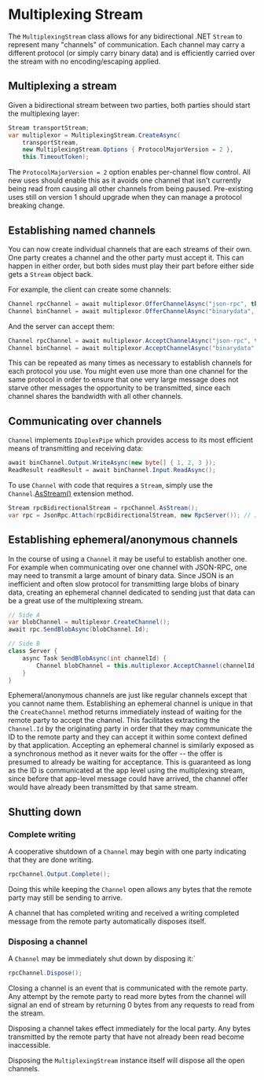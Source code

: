 # Multiplexing Stream

The `MultiplexingStream` class allows for any bidirectional .NET `Stream` to
represent many "channels" of communication. Each channel may carry a different protocol
(or simply carry binary data) and is efficiently carried over the stream with no
encoding/escaping applied.

## Multiplexing a stream

Given a bidirectional stream between two parties, both parties should start the multiplexing layer:

```cs
Stream transportStream;
var multiplexor = MultiplexingStream.CreateAsync(
    transportStream,
    new MultiplexingStream.Options { ProtocolMajorVersion = 2 },
    this.TimeoutToken);
```

The `ProtocolMajorVersion = 2` option enables per-channel flow control.
All new uses should enable this as it avoids one channel that isn't currently being read
from causing all other channels from being paused.
Pre-existing uses still on version 1 should upgrade when they can manage a protocol breaking change.

## Establishing named channels

You can now create individual channels that are each streams of their own. One party creates a channel
and the other party must accept it. This can happen in either order, but both sides must play their part
before either side gets a `Stream` object back.

For example, the client can create some channels:

```cs
Channel rpcChannel = await multiplexor.OfferChannelAsync("json-rpc", this.TimeoutToken);
Channel binChannel = await multiplexor.OfferChannelAsync("binarydata", this.TimeoutToken);
```

And the server can accept them:

```cs
Channel rpcChannel = await multiplexor.AcceptChannelAsync("json-rpc", this.TimeoutToken);
Channel binChannel = await multiplexor.AcceptChannelAsync("binarydata", this.TimeoutToken);
```

This can be repeated as many times as necessary to establish channels for each protocol you use.
You might even use more than one channel for the same protocol in order to ensure that one
very large message does not starve other messages the opportunity to be transmitted, since each
channel shares the bandwidth with all other channels.

## Communicating over channels

`Channel` implements `IDuplexPipe` which provides access to its most efficient means of
transmitting and receiving data:

```cs
await binChannel.Output.WriteAsync(new byte[] { 1, 2, 3 });
ReadResult readResult = await binChannel.Input.ReadAsync();
```

To use `Channel` with code that requires a `Stream`, simply use the `Channel`.[AsStream()](AsStream.md) extension method.

```cs
Stream rpcBidirectionalStream = rpcChannel.AsStream();
var rpc = JsonRpc.Attach(rpcBidirectionalStream, new RpcServer()); // JsonRpc is defined in the StreamJsonRpc library
```

## Establishing ephemeral/anonymous channels

In the course of using a `Channel` it may be useful to establish another one.
For example when communicating over one channel with JSON-RPC, one may need
to transmit a large amount of binary data. Since JSON is an inefficient and
often slow protocol for transmitting large blobs of binary data, creating an
ephemeral channel dedicated to sending just that data can be a great use of
the multiplexing stream.

```cs
// Side A
var blobChannel = multiplexor.CreateChannel();
await rpc.SendBlobAsync(blobChannel.Id);

// Side B
class Server {
    async Task SendBlobAsync(int channelId) {
        Channel blobChannel = this.multiplexor.AcceptChannel(channelId);
    }
}
```

Ephemeral/anonymous channels are just like regular channels except that you
cannot name them. Establishing an ephemeral channel is unique in that the
`CreateChannel` method returns immediately instead of waiting for the remote
party to accept the channel. This facilitates extracting the `Channel.Id` by
the originating party in order that they may communicate the ID to the remote
party and they can accept it within some context defined by that application.
Accepting an ephemeral channel is similarly exposed as a synchronous method
as it never waits for the offer -- the offer is presumed to already be waiting
for acceptance. This is guaranteed as long as the ID is communicated at the app
level using the multiplexing stream, since before that app-level message could
have arrived, the channel offer would have already been transmitted by that
same stream.

## Shutting down

### Complete writing

A cooperative shutdown of a `Channel` may begin with one party indicating that they are done writing.

```cs
rpcChannel.Output.Complete();
```

Doing this while keeping the `Channel` open allows any bytes that the remote party may still be sending
to arrive.

A channel that has completed writing and received a writing completed message from the remote party automatically disposes itself.

### Disposing a channel

A `Channel` may be immediately shut down by disposing it:`

```cs
rpcChannel.Dispose();
```

Closing a channel is an event that is communicated with the remote party.
Any attempt by the remote party to read more bytes from the channel will signal an end of stream
by returning 0 bytes from any requests to read from the stream.

Disposing a channel takes effect immediately for the local party. Any bytes transmitted by the remote party
that have not already been read become inaccessible.

Disposing the `MultiplexingStream` instance itself will dispose all the open channels.
